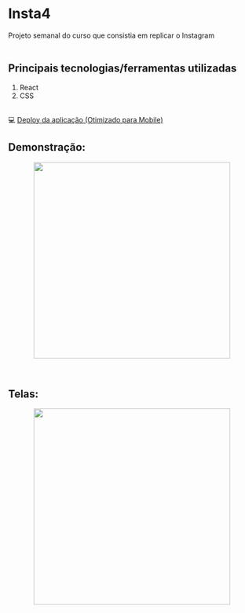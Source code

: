# Insta4

Projeto semanal do curso que consistia em replicar o Instagram
<br>
<br>
## Principais tecnologias/ferramentas utilizadas

1. React
5. CSS
<br><br>


💻 [Deploy da aplicação (Otimizado para Mobile)](http://insta4-gislainepereira.surge.sh/)

## Demonstração: 
<p align="center">
  <img align='center' height='400' src='https://docs.google.com/uc?id=1hz4Zg9-_DhC2MMDEvMwKzvqLXcYbRKLt'>
</p>
<br>

## Telas: 
<p align="center">
  <img align='center' height='400' src='https://docs.google.com/uc?id=1J__HXFZtcnP4MMhGp9iWIhTtf38_lo00'>
</p>
<br>
<br>
